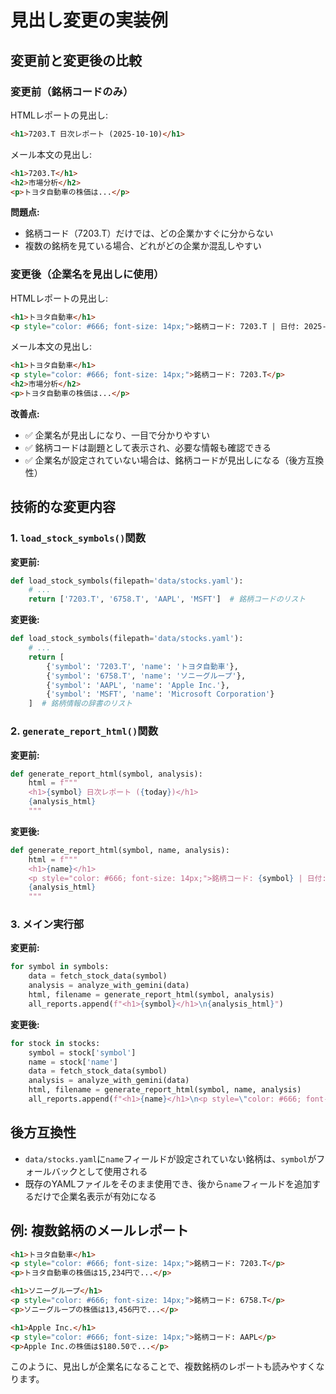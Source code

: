 # 見出し変更の実装例

## 変更前と変更後の比較

### 変更前（銘柄コードのみ）

HTMLレポートの見出し:
```html
<h1>7203.T 日次レポート (2025-10-10)</h1>
```

メール本文の見出し:
```html
<h1>7203.T</h1>
<h2>市場分析</h2>
<p>トヨタ自動車の株価は...</p>
```

**問題点:**
- 銘柄コード（7203.T）だけでは、どの企業かすぐに分からない
- 複数の銘柄を見ている場合、どれがどの企業か混乱しやすい

### 変更後（企業名を見出しに使用）

HTMLレポートの見出し:
```html
<h1>トヨタ自動車</h1>
<p style="color: #666; font-size: 14px;">銘柄コード: 7203.T | 日付: 2025-10-10</p>
```

メール本文の見出し:
```html
<h1>トヨタ自動車</h1>
<p style="color: #666; font-size: 14px;">銘柄コード: 7203.T</p>
<h2>市場分析</h2>
<p>トヨタ自動車の株価は...</p>
```

**改善点:**
- ✅ 企業名が見出しになり、一目で分かりやすい
- ✅ 銘柄コードは副題として表示され、必要な情報も確認できる
- ✅ 企業名が設定されていない場合は、銘柄コードが見出しになる（後方互換性）

## 技術的な変更内容

### 1. `load_stock_symbols()`関数

**変更前:**
```python
def load_stock_symbols(filepath='data/stocks.yaml'):
    # ...
    return ['7203.T', '6758.T', 'AAPL', 'MSFT']  # 銘柄コードのリスト
```

**変更後:**
```python
def load_stock_symbols(filepath='data/stocks.yaml'):
    # ...
    return [
        {'symbol': '7203.T', 'name': 'トヨタ自動車'},
        {'symbol': '6758.T', 'name': 'ソニーグループ'},
        {'symbol': 'AAPL', 'name': 'Apple Inc.'},
        {'symbol': 'MSFT', 'name': 'Microsoft Corporation'}
    ]  # 銘柄情報の辞書のリスト
```

### 2. `generate_report_html()`関数

**変更前:**
```python
def generate_report_html(symbol, analysis):
    html = f"""
    <h1>{symbol} 日次レポート ({today})</h1>
    {analysis_html}
    """
```

**変更後:**
```python
def generate_report_html(symbol, name, analysis):
    html = f"""
    <h1>{name}</h1>
    <p style="color: #666; font-size: 14px;">銘柄コード: {symbol} | 日付: {today}</p>
    {analysis_html}
    """
```

### 3. メイン実行部

**変更前:**
```python
for symbol in symbols:
    data = fetch_stock_data(symbol)
    analysis = analyze_with_gemini(data)
    html, filename = generate_report_html(symbol, analysis)
    all_reports.append(f"<h1>{symbol}</h1>\n{analysis_html}")
```

**変更後:**
```python
for stock in stocks:
    symbol = stock['symbol']
    name = stock['name']
    data = fetch_stock_data(symbol)
    analysis = analyze_with_gemini(data)
    html, filename = generate_report_html(symbol, name, analysis)
    all_reports.append(f"<h1>{name}</h1>\n<p style=\"color: #666; font-size: 14px;\">銘柄コード: {symbol}</p>\n{analysis_html}")
```

## 後方互換性

- `data/stocks.yaml`に`name`フィールドが設定されていない銘柄は、`symbol`がフォールバックとして使用される
- 既存のYAMLファイルをそのまま使用でき、後から`name`フィールドを追加するだけで企業名表示が有効になる

## 例: 複数銘柄のメールレポート

```html
<h1>トヨタ自動車</h1>
<p style="color: #666; font-size: 14px;">銘柄コード: 7203.T</p>
<p>トヨタ自動車の株価は15,234円で...</p>

<h1>ソニーグループ</h1>
<p style="color: #666; font-size: 14px;">銘柄コード: 6758.T</p>
<p>ソニーグループの株価は13,456円で...</p>

<h1>Apple Inc.</h1>
<p style="color: #666; font-size: 14px;">銘柄コード: AAPL</p>
<p>Apple Inc.の株価は$180.50で...</p>
```

このように、見出しが企業名になることで、複数銘柄のレポートも読みやすくなります。
